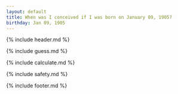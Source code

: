 ```yaml
---
layout: default
title: When was I conceived if I was born on January 09, 1905?
birthday: Jan 09, 1905
---
```


{% include header.md %}

{% include guess.md %}

{% include calculate.md %}

{% include safety.md %}

{% include footer.md %}



